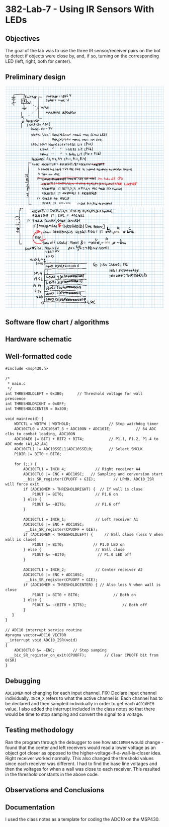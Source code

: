 # 382-Lab-7 - Using IR Sensors With LEDs
## Objectives
The goal of the lab was to use the three IR sensor/receiver pairs on the bot to detect if objects were close by, and, if so, turning on the corresponding LED (left, right, both for center). 
## Preliminary design
![alt text](https://raw.githubusercontent.com/SeanGavan/382-Lab-7/master/Images/Prelab1.PNG "Prelab 1")
![alt text](https://raw.githubusercontent.com/SeanGavan/382-Lab-7/master/Images/Prelab2.PNG "Prelab 2")
## Software flow chart / algorithms

## Hardware schematic

## Well-formatted code
```
#include <msp430.h> 

/*
 * main.c
 */
int THRESHOLDLEFT = 0x3B0;		// Threshold voltage for wall prescence
int THRESHOLDRIGHT = 0x0FF;
int THRESHOLDCENTER = 0x3D0;

void main(void) {
    WDTCTL = WDTPW | WDTHOLD;				  // Stop watchdog timer
    ADC10CTL0 = ADC10SHT_3 + ADC10ON + ADC10IE; 		  // 64 ADC clks to combat loading, ADC10ON
    ADC10AE0 |= BIT1 + BIT2 + BIT4;           // P1.1, P1.2, P1.4 to ADC mode (A1,A2,A4)
    ADC10CTL1 |= ADC10SSEL1|ADC10SSEL0;       // Select SMCLK
    P1DIR |= BIT0 + BIT6;

    for (;;) {
    	ADC10CTL1 = INCH_4;				// Right receiver A4
    	ADC10CTL0 |= ENC + ADC10SC;   // Sampling and conversion start
    	__bis_SR_register(CPUOFF + GIE);        // LPM0, ADC10_ISR will force exit
     	if (ADC10MEM > THRESHOLDRIGHT) {  // If wall is close
         	P1OUT |= BIT6;				// P1.6 on
     	} else {
     		P1OUT &= ~BIT6;				// P1.6 off
     	}

    	ADC10CTL1 = INCH_1;				// Left receiver A1
    	ADC10CTL0 |= ENC + ADC10SC;     
    	 __bis_SR_register(CPUOFF + GIE);        
    	if (ADC10MEM < THRESHOLDLEFT) {		// Wall close (less V when wall is close)
    		P1OUT |= BIT0;             // P1.0 LED on
    	} else {						// Wall close
    		P1OUT &= ~BIT0;              // P1.0 LED off
    	}

    	ADC10CTL1 = INCH_2;				// Center receiver A2
    	ADC10CTL0 |= ENC + ADC10SC;
    	 __bis_SR_register(CPUOFF + GIE);       
    	if (ADC10MEM < THRESHOLDCENTER) { // Also less V when wall is close
    		P1OUT |= BIT0 + BIT6;				// Both on
    	} else {
    		P1OUT &= ~(BIT0 + BIT6);				// Both off
    	}
   }
}

// ADC10 interrupt service routine
#pragma vector=ADC10_VECTOR
__interrupt void ADC10_ISR(void)
{
	ADC10CTL0 &= ~ENC;        // Stop samping
  __bic_SR_register_on_exit(CPUOFF);        // Clear CPUOFF bit from 0(SR)
}
```
## Debugging
`ADC10MEM` not changing for each input channel. FIX: Declare input channel individually. `INCH_X` refers to what the active channel is. Each channel has to be declared and then sampled individually in order to get each `ACD10MEM` value. I also added the interrupt included in the class notes so that there would be time to stop samping and convert the signal to a voltage.

## Testing methodology
Ran the program through the debugger to see how `ADC10MEM` would change - found that the center and left receivers would read a lower voltage as an object got closer as opposed to the higher-voltage-if-a-wall-is-closer idea. Right receiver worked normally. This also changed the threshold values since each receiver was different. I had to find the base line voltages and then the voltages for when a wall was close to each receiver. This resulted in the threshold constants in the above code.  

## Observations and Conclusions

## Documentation
I used the class notes as a template for coding the ADC10 on the MSP430.
